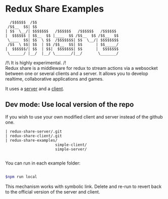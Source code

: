 # Redux Share Examples


```
  /$$$$$$  /$$                                    
 /$$__  $$| $$                                    
| $$  \__/| $$$$$$$   /$$$$$$   /$$$$$$   /$$$$$$ 
|  $$$$$$ | $$__  $$ |____  $$ /$$__  $$ /$$__  $$
 \____  $$| $$  \ $$  /$$$$$$$| $$  \__/| $$$$$$$$
 /$$  \ $$| $$  | $$ /$$__  $$| $$      | $$_____/
|  $$$$$$/| $$  | $$|  $$$$$$$| $$      |  $$$$$$$
 \______/ |__/  |__/ \_______/|__/       \_______/
```

/!\ It is highly experimental. /!\
Redux share is a middleware for redux to stream actions via a websocket between one or several clients and a server. It allows you to develop realtime, collaborative applications and games.

It uses a [server](https://github.com/baptistemanson/redux-share-server) and a [client](https://github.com/baptistemanson/redux-share-client).


## Dev mode: Use local version of the repo

If you wish to use your own modified client and server instead of the github one.

```
| redux-share-server/.git
| redux-share-client/.git
| redux-share-examples/
                      simple-client/
                      simple-server/
                      
```

You can run in each example folder:

```bash

$npm run local

```


This mechanism works with symbolic link. Delete and re-run to revert back to the official version of the server and client.
